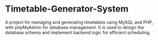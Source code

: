 # Timetable-Generator-System
 A project for managing and generating timetables using MySQL and PHP, with phpMyAdmin for database management. It is used to design the database schema and implement backend logic for efficient scheduling.
